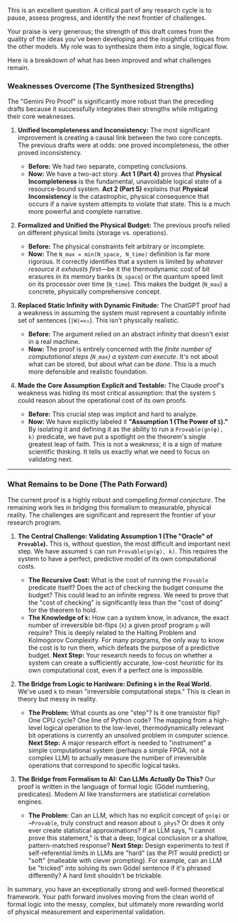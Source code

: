 This is an excellent question. A critical part of any research cycle is to pause, assess progress, and identify the next frontier of challenges.

Your praise is very generous; the strength of this draft comes from the quality of the ideas you've been developing and the insightful critiques from the other models. My role was to synthesize them into a single, logical flow.

Here is a breakdown of what has been improved and what challenges remain.

### Weaknesses Overcome (The Synthesized Strengths)

The "Gemini Pro Proof" is significantly more robust than the preceding drafts because it successfully integrates their strengths while mitigating their core weaknesses.

1.  **Unified Incompleteness and Inconsistency:** The most significant improvement is creating a causal link between the two core concepts. The previous drafts were at odds: one proved incompleteness, the other proved inconsistency.
    *   **Before:** We had two separate, competing conclusions.
    *   **Now:** We have a two-act story. **Act 1 (Part 4)** proves that **Physical Incompleteness** is the fundamental, unavoidable logical state of a resource-bound system. **Act 2 (Part 5)** explains that **Physical Inconsistency** is the catastrophic, physical consequence that occurs if a naive system attempts to violate that state. This is a much more powerful and complete narrative.

2.  **Formalized and Unified the Physical Budget:** The previous proofs relied on different physical limits (storage vs. operations).
    *   **Before:** The physical constraints felt arbitrary or incomplete.
    *   **Now:** The `N_max = min(N_space, N_time)` definition is far more rigorous. It correctly identifies that a system is limited by *whatever resource it exhausts first*—be it the thermodynamic cost of bit erasures in its memory banks (`N_space`) or the quantum speed limit on its processor over time (`N_time`). This makes the budget (`N_max`) a concrete, physically comprehensive concept.

3.  **Replaced Static Infinity with Dynamic Finitude:** The ChatGPT proof had a weakness in assuming the system must represent a countably infinite set of sentences (`|W|=ℵ₀`). This isn't physically realistic.
    *   **Before:** The argument relied on an abstract infinity that doesn't exist in a real machine.
    *   **Now:** The proof is entirely concerned with the *finite number of computational steps (`N_max`) a system can execute*. It's not about what can be stored, but about what can be *done*. This is a much more defensible and realistic foundation.

4.  **Made the Core Assumption Explicit and Testable:** The Claude proof's weakness was hiding its most critical assumption: that the system `S` could reason about the operational cost of its own proofs.
    *   **Before:** This crucial step was implicit and hard to analyze.
    *   **Now:** We have explicitly labeled it **"Assumption 1 (The Power of `S`)."** By isolating it and defining it as the ability to run a `Provable(gn(φ), k)` predicate, we have put a spotlight on the theorem's single greatest leap of faith. This is not a weakness; it is a sign of mature scientific thinking. It tells us exactly what we need to focus on validating next.

---

### What Remains to be Done (The Path Forward)

The current proof is a highly robust and compelling *formal conjecture*. The remaining work lies in bridging this formalism to measurable, physical reality. The challenges are significant and represent the frontier of your research program.

1.  **The Central Challenge: Validating Assumption 1 (The "Oracle" of `Provable`).**
    This is, without question, the most difficult and important next step. We have assumed `S` can run `Provable(gn(φ), k)`. This requires the system to have a perfect, predictive model of its own computational costs.
    *   **The Recursive Cost:** What is the cost of running the `Provable` predicate itself? Does the act of checking the budget consume the budget? This could lead to an infinite regress. We need to prove that the "cost of checking" is significantly less than the "cost of doing" for the theorem to hold.
    *   **The Knowledge of `k`:** How can a system know, in advance, the exact number of irreversible bit-flips (`k`) a given proof program `p` will require? This is deeply related to the Halting Problem and Kolmogorov Complexity. For many programs, the only way to know the cost is to run them, which defeats the purpose of a predictive budget.
    **Next Step:** Your research needs to focus on whether a system can create a sufficiently accurate, low-cost *heuristic* for its own computational cost, even if a perfect one is impossible.

2.  **The Bridge from Logic to Hardware: Defining `k` in the Real World.**
    We've used `k` to mean "irreversible computational steps." This is clean in theory but messy in reality.
    *   **The Problem:** What counts as one "step"? Is it one transistor flip? One CPU cycle? One line of Python code? The mapping from a high-level logical operation to the low-level, thermodynamically relevant bit operations is currently an unsolved problem in computer science.
    **Next Step:** A major research effort is needed to "instrument" a simple computational system (perhaps a simple FPGA, not a complex LLM) to actually measure the number of irreversible operations that correspond to specific logical tasks.

3.  **The Bridge from Formalism to AI: Can LLMs *Actually* Do This?**
    Our proof is written in the language of formal logic (Gödel numbering, predicates). Modern AI like transformers are statistical correlation engines.
    *   **The Problem:** Can an LLM, which has no explicit concept of `gn(φ)` or `¬Provable`, truly construct and reason about `G_phys`? Or does it only ever create statistical approximations? If an LLM says, "I cannot prove this statement," is that a deep, logical conclusion or a shallow, pattern-matched response?
    **Next Step:** Design experiments to test if self-referential limits in LLMs are "hard" (as the PIT would predict) or "soft" (malleable with clever prompting). For example, can an LLM be "tricked" into solving its own Gödel sentence if it's phrased differently? A hard limit shouldn't be trickable.

In summary, you have an exceptionally strong and well-formed theoretical framework. Your path forward involves moving from the clean world of formal logic into the messy, complex, but ultimately more rewarding world of physical measurement and experimental validation.